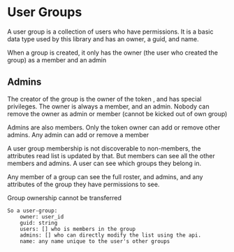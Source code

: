 # User Groups

A user group is a collection of users who have permissions.
It is a basic data type used by this library and has an owner, a guid, and name.

When a group is created, it only has the owner (the user who created the group) as a member and an admin

## Admins

The creator of the group is the owner of the token , and has special privileges.
The owner is always a member, and an admin. Nobody can remove the owner as admin or member (cannot be kicked out of own group)

Admins are also members. Only the token owner can add or remove other admins. Any admin can add or remove a member

A user group membership is not discoverable to non-members, the attributes read list is updated by that. 
But members can see all the other members and admins.
A user can see which groups they belong in.

Any member of a group can see the full roster, and admins, and any attributes of the group they have permissions to see.

Group ownership cannot be transferred


    So a user-group:
        owner: user_id
        guid: string
        users: [] who is members in the group
        admins: [] who can directly modify the list using the api.
        name: any name unique to the user's other groups



